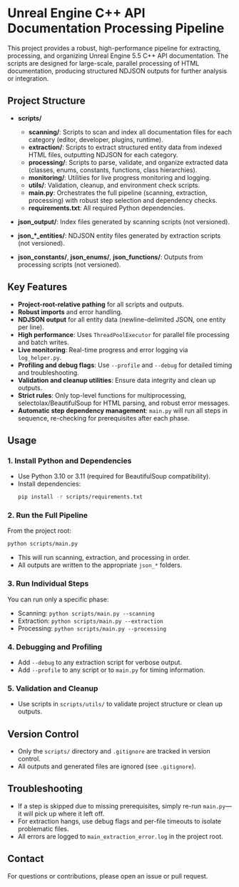 # Unreal Engine C++ API Documentation Processing Pipeline

This project provides a robust, high-performance pipeline for extracting, processing, and organizing Unreal Engine 5.5 C++ API documentation. The scripts are designed for large-scale, parallel processing of HTML documentation, producing structured NDJSON outputs for further analysis or integration.

## Project Structure

- **scripts/**
  - **scanning/**: Scripts to scan and index all documentation files for each category (editor, developer, plugins, runtime).
  - **extraction/**: Scripts to extract structured entity data from indexed HTML files, outputting NDJSON for each category.
  - **processing/**: Scripts to parse, validate, and organize extracted data (classes, enums, constants, functions, class hierarchies).
  - **monitoring/**: Utilities for live progress monitoring and logging.
  - **utils/**: Validation, cleanup, and environment check scripts.
  - **main.py**: Orchestrates the full pipeline (scanning, extraction, processing) with robust step selection and dependency checks.
  - **requirements.txt**: All required Python dependencies.

- **json_output/**: Index files generated by scanning scripts (not versioned).
- **json_*_entities/**: NDJSON entity files generated by extraction scripts (not versioned).
- **json_constants/**, **json_enums/**, **json_functions/**: Outputs from processing scripts (not versioned).

## Key Features

- **Project-root-relative pathing** for all scripts and outputs.
- **Robust imports** and error handling.
- **NDJSON output** for all entity data (newline-delimited JSON, one entity per line).
- **High performance**: Uses `ThreadPoolExecutor` for parallel file processing and batch writes.
- **Live monitoring**: Real-time progress and error logging via `log_helper.py`.
- **Profiling and debug flags**: Use `--profile` and `--debug` for detailed timing and troubleshooting.
- **Validation and cleanup utilities**: Ensure data integrity and clean up outputs.
- **Strict rules**: Only top-level functions for multiprocessing, selectolax/BeautifulSoup for HTML parsing, and robust error messages.
- **Automatic step dependency management**: `main.py` will run all steps in sequence, re-checking for prerequisites after each phase.

## Usage

### 1. Install Python and Dependencies
- Use Python 3.10 or 3.11 (required for BeautifulSoup compatibility).
- Install dependencies:
  ```sh
  pip install -r scripts/requirements.txt
  ```

### 2. Run the Full Pipeline
From the project root:
```sh
python scripts/main.py
```
- This will run scanning, extraction, and processing in order.
- All outputs are written to the appropriate `json_*` folders.

### 3. Run Individual Steps
You can run only a specific phase:
- Scanning: `python scripts/main.py --scanning`
- Extraction: `python scripts/main.py --extraction`
- Processing: `python scripts/main.py --processing`

### 4. Debugging and Profiling
- Add `--debug` to any extraction script for verbose output.
- Add `--profile` to any script or to `main.py` for timing information.

### 5. Validation and Cleanup
- Use scripts in `scripts/utils/` to validate project structure or clean up outputs.

## Version Control
- Only the `scripts/` directory and `.gitignore` are tracked in version control.
- All outputs and generated files are ignored (see `.gitignore`).

## Troubleshooting
- If a step is skipped due to missing prerequisites, simply re-run `main.py`—it will pick up where it left off.
- For extraction hangs, use debug flags and per-file timeouts to isolate problematic files.
- All errors are logged to `main_extraction_error.log` in the project root.

## Contact
For questions or contributions, please open an issue or pull request.
